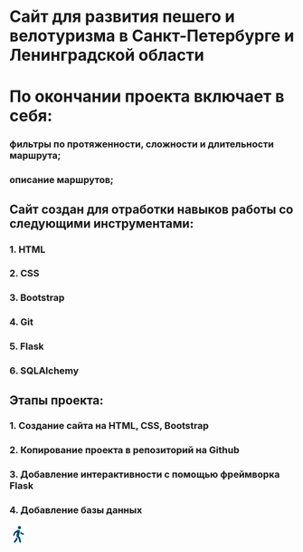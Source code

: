 # Сайт для развития пешего и велотуризма в Санкт-Петербурге и Ленинградской области

# По окончании проекта включает в себя:
### фильтры по протяженности, сложности и длительности маршрута;
### описание маршрутов;

## Сайт создан для отработки навыков работы со следующими инструментами:
### 1. HTML
### 2. CSS
### 3. Bootstrap
### 4. Git
### 5. Flask
### 6. SQLAlchemy

## Этапы проекта:
### 1. Создание сайта на HTML, CSS, Bootstrap
### 2. Копирование проекта в репозиторий на Github
### 3. Добавление интерактивности с помощью фреймворка Flask
### 4. Добавление базы данных


![Здесь должно быть фото](https://github.com/SummertimeAndTheLivinIsEasy/demo_py/blob/main/static/images/hiker_dark.png)
